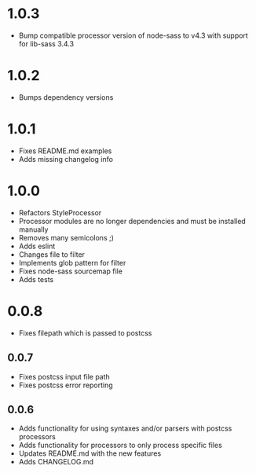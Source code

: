 # 1.0.3
* Bump compatible processor version of node-sass to v4.3 with support for lib-sass 3.4.3

# 1.0.2
* Bumps dependency versions


# 1.0.1
* Fixes README.md examples
* Adds missing changelog info


# 1.0.0
* Refactors StyleProcessor
* Processor modules are no longer dependencies and must be installed manually
* Removes many semicolons ;)
* Adds eslint
* Changes file to filter
* Implements glob pattern for filter
* Fixes node-sass sourcemap file
* Adds tests


# 0.0.8
* Fixes filepath which is passed to postcss


## 0.0.7
* Fixes postcss input file path
* Fixes postcss error reporting


## 0.0.6
* Adds functionality for using syntaxes and/or parsers with postcss processors
* Adds functionality for processors to only process specific files
* Updates README.md with the new features
* Adds CHANGELOG.md
